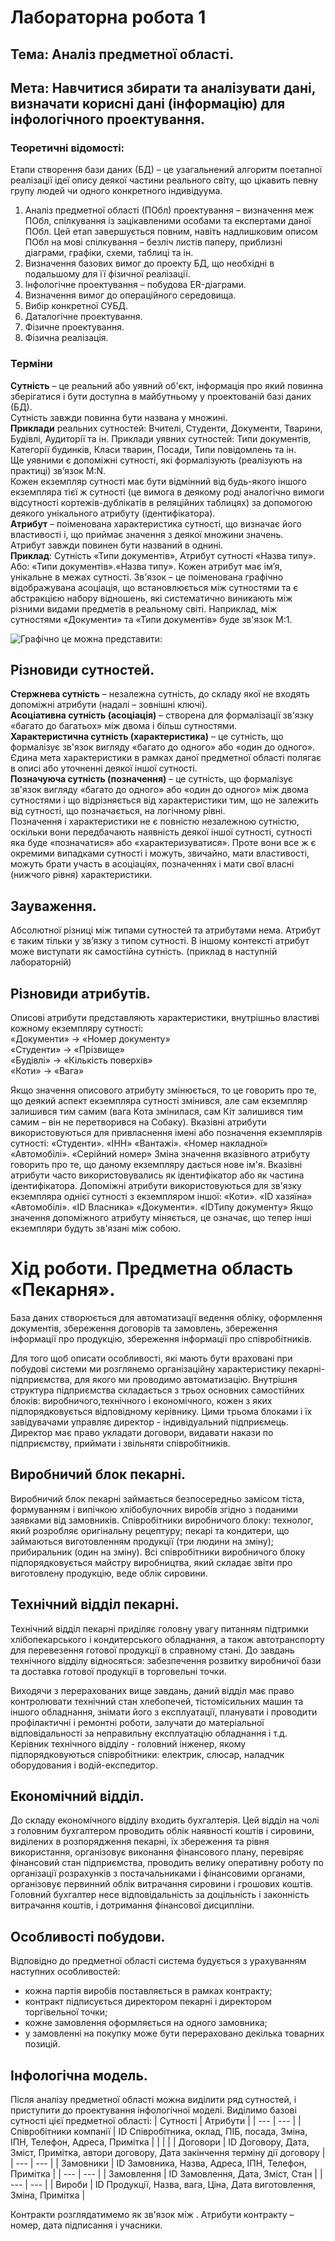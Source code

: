 # Лабораторна робота 1
## Тема: Аналіз предметної області.
## Мета: Навчитися збирати та аналізувати дані, визначати корисні дані (інформацію) для інфологічного проектування.

### Теоретичні відомості:  
Етапи створення бази даних (БД) – це узагальнений алгоритм поетапної реалізації ідеї опису деякої частини реального світу, що цікавить певну групу людей чи одного конкретного індивідуума.
1. Аналіз предметної області (ПОбл) проектування – визначення меж ПОбл, спілкування із зацікавленими особами та експертами даної ПОбл. Цей етап завершується повним, навіть надлишковим описом ПОбл на мові спілкування – безліч листів паперу, приблизні діаграми, графіки, схеми, таблиці та ін. 
2. Визначення базових вимог до проекту БД, що необхідні в подальшому для її фізичної реалізації.
3. Інфологічне проектування – побудова ER-діаграми.
4. Визначення вимог до операційного середовища.
5. Вибір конкретної СУБД.
6. Даталогічне проектування.
7. Фізичне проектування.
8. Фізична реалізація.

### Терміни
**Сутність** – це реальний або уявний об'єкт, інформація про який повинна зберігатися і бути доступна в майбутньому у проектованій базі даних (БД).  
Сутність завжди повинна бути названа у множині.   
**Приклади** реальних сутностей: Вчителі, Студенти, Документи, Тварини, Будівлі, Аудиторії та ін.
Приклади уявних сутностей: Типи документів, Категорії будинків, Класи тварин, Посади, Типи повідомлень та ін.  
Ще уявними є допоміжні сутності, які формалізують (реалізують на практиці) зв’язок M:N.  
Кожен екземпляр сутності має бути відмінний від будь-якого іншого екземпляра тієї ж сутності (це вимога в деякому роді аналогічно вимоги відсутності кортежів-дублікатів в реляційних таблицях) за допомогою деякого унікального атрибуту (ідентифікатора).  
**Атрибут** – поіменована характеристика сутності, що визначає його властивості і, що приймає значення з деякої множини значень.   
Атрибут завжди повинен бути названий в однині.  
**Приклад**: Сутність «Типи документів», Атрибут сутності «Назва типу». 
Або: «Типи документів».«Назва типу».
Кожен атрибут має ім’я, унікальне в межах сутності.
Зв'язок – це поіменована графічно відображувана асоціація, що встановлюється між сутностями та є абстракцією набору відношень, які систематично виникають між різними видами предметів в реальному світі.
Наприклад, між сутностями «Документи» та «Типи документів» буде зв'язок M:1. 

![Графічно це можна представити:](https://github.com/MonMon201/DB/blob/master/src/Example0.png)

## Різновиди сутностей.
**Стержнева сутність** – незалежна сутність, до складу якої не входять допоміжні атрибути (надалі – зовнішні ключі).  
**Асоціативна сутність (асоціація)** – створена для формалізації зв'язку «багато до багатьох» між двома і більш сутностями.  
**Характеристична сутність (характеристика)** – це сутність, що формалізує зв'язок вигляду «багато до одного» або «один до одного». Єдина мета характеристики в рамках даної предметної області полягає в описі або уточненні деякої іншої сутності.  
**Позначуюча сутність (позначення)** – це сутність, що формалізує зв'язок вигляду «багато до одного» або «один до одного» між двома сутностями і що відрізняється від характеристики тим, що не залежить від сутності, що позначається, на логічному рівні.  
Позначення і характеристики не є повністю незалежною сутністю, оскільки вони передбачають наявність деякої іншої сутності, сутності яка буде «позначатися» або «характеризуватися». Проте вони все ж є окремими випадками сутності і можуть, звичайно, мати властивості, можуть брати участь в асоціаціях, позначеннях і мати свої власні (нижчого рівня) характеристики. 

## Зауваження.  
Абсолютної різниці між типами сутностей та атрибутами нема. Атрибут є таким тільки у зв’язку з типом сутності. В іншому контексті атрибут може виступати як самостійна сутність. (приклад в наступній лабораторній)

## Різновиди атрибутів.
Описові атрибути представляють характеристики, внутрішньо властиві кожному екземпляру сутності:  
«Документи» -> «Номер документу»  
«Студенти» -> «Прізвище»  
«Будівлі» -> «Кількість поверхів»  
«Коти» -> «Вага»  

Якщо значення описового атрибуту змінюється, то це говорить про те, що деякий аспект екземпляра сутності змінився, але сам екземпляр залишився тим самим (вага Кота змінилася, сам Кіт залишився тим самим – він не перетворився на Собаку).
Вказівні атрибути використовуються для привласнення імені або позначення екземплярів сутності:
«Студенти». «ІНН»
«Вантажі». «Номер накладної»
«Автомобілі». «Серійний номер»
Зміна значення вказівного атрибуту говорить про те, що даному екземпляру дається нове ім'я. Вказівні атрибути часто використовувались як ідентифікатор або як частина ідентифікатора.
Допоміжні атрибути використовуються для зв'язку екземпляра однієї сутності з екземпляром іншої:
«Коти». «ID хазяїна»
«Автомобілі». «ID Власника»
«Документи». «IDТипу документу»
Якщо значення допоміжного атрибуту міняється, це означає, що тепер інші екземпляри будуть зв'язані між собою.

# Хід роботи. Предметна область «Пекарня».

База даних створюється для автоматизації ведення обліку, оформлення документів, збереження договорів та замовлень, збереження інформації про продукцію, збереження інформації про співробітників.
	
Для того щоб описати особливості, які мають бути враховані при побудові системи ми розглянемо організаційну характеристику пекарні-підприємства, для якого ми проводимо автоматизацію.
Внутрішня структура підприємства складається з трьох основних самостійних блоків: виробничого,технічного і економічного, кожен з яких підпорядковується відповідному керівнику. Цими трьома блоками і їх завідувачами управляє директор - індивідуальний підприємець.
Директор має право укладати договори, видавати накази по підприємству, приймати і звільняти співробітників.

## Виробничий блок пекарні.  
Виробничий блок пекарні займається безпосередньо замісом тіста, формуванням і випічкою хлібобулочних виробів згідно з поданими заявками від замовників. Співробітники виробничого блоку: технолог, який розробляє оригінальну рецептуру; пекарі та кондитери, що займаються виготовленням продукції (три людини на зміну); прибиральник (один на зміну). Всі співробітники виробничого блоку підпорядковується майстру виробництва, який складає звіти про виготовлену продукцію, веде облік сировини.

## Технічний відділ пекарні.   
Технічний відділ пекарні приділяє головну увагу питанням підтримки хлібопекарського і кондитерського обладнання, а також автотранспорту для перевезення готової продукції в справному стані. До завдань технічного відділу відносяться: забезпечення розвитку виробничої бази та доставка готової продукції в торговельні точки.

Виходячи з перерахованих вище завдань, даний відділ має право контролювати технічний стан хлебопечей, тістомісильних машин та іншого обладнання, знімати його з експлуатації, планувати і проводити профілактичні і ремонтні роботи, залучати до матеріальної відповідальності за неправильну експлуатацію обладнання і т.д. Керівник технічного відділу - головний інженер, якому підпорядковуються співробітники: електрик, слюсар, наладчик оборудования і водій-експедитор.

## Eкономічний відділ.  
До складу економічного відділу входить бухгалтерія. Цей відділ на чолі з головним бухгалтером проводить облік наявності коштів і сировини, виділених в розпорядження пекарні, їх збереження та рівня використання, організовує виконання фінансового плану, перевіряє фінансовий стан підприємства, проводить велику оперативну роботу по організації розрахунків з постачальниками і фінансовими органами, організовує первинний облік витрачання сировини і грошових коштів. Головний бухгалтер несе відповідальність за доцільність і законність витрачання коштів, і дотримання фінансової дисципліни.

## Особливості побудови.  
Відповідно до предметної області система будується з урахуванням наступних особливостей:
* кожна партія виробів поставляється в рамках контракту;
* контракт підписується директором пекарні і директором торгівельної точки;
* кожне замовлення оформляється на одного замовника;
* у замовленні на покупку може бути перераховано декілька товарних позицій.

## Інфологічна модель.  
Після аналізу предметної області можна виділити ряд сутностей, і приступити до проектування інфологічної моделі. 
Виділимо базові сутності цієї предметної області: 
| Сутності                  | Атрибути |
| --- | --- |
| Співробітники компанії    | ID Співробітника, оклад, ПІБ, посада, Зміна, ІПН, Телефон, Адреса, Примітка               |
|  |  |
| Договори                  | ID Договору, Дата, Зміст, Примітка, автори договору, Дата закінчення терміну дії договору |
| --- | --- |
| Замовники                 | ID Замовника, Назва, Адреса, ІПН, Телефон, Примітка   |
| --- | --- |
| Замовлення                | ID Замовлення, Дата, Зміст, Стан  |
| --- | --- |
| Вироби                    | ID Продукції, Назва, вага, Ціна, Дата виготовлення, Зміна, Примітка   |

Контракти розглядатимемо як зв'язок між . Атрибути контракту – номер, дата підписання і учасники. 
